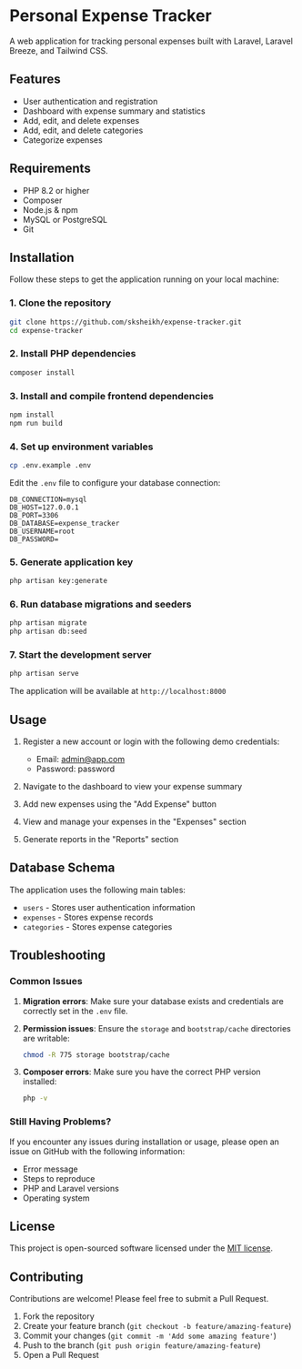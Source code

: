 # Personal Expense Tracker

A web application for tracking personal expenses built with Laravel, Laravel Breeze, and Tailwind CSS.

## Features

- User authentication and registration
- Dashboard with expense summary and statistics
- Add, edit, and delete expenses
- Add, edit, and delete categories
- Categorize expenses

## Requirements

- PHP 8.2 or higher
- Composer
- Node.js & npm
- MySQL or PostgreSQL
- Git

## Installation

Follow these steps to get the application running on your local machine:

### 1. Clone the repository

```bash
git clone https://github.com/sksheikh/expense-tracker.git
cd expense-tracker
```

### 2. Install PHP dependencies

```bash
composer install
```

### 3. Install and compile frontend dependencies

```bash
npm install
npm run build
```

### 4. Set up environment variables

```bash
cp .env.example .env
```

Edit the `.env` file to configure your database connection:

```
DB_CONNECTION=mysql
DB_HOST=127.0.0.1
DB_PORT=3306
DB_DATABASE=expense_tracker
DB_USERNAME=root
DB_PASSWORD=
```

### 5. Generate application key

```bash
php artisan key:generate
```

### 6. Run database migrations and seeders

```bash
php artisan migrate
php artisan db:seed
```

### 7. Start the development server

```bash
php artisan serve
```

The application will be available at `http://localhost:8000`

## Usage

1. Register a new account or login with the following demo credentials:
   - Email: admin@app.com
   - Password: password

2. Navigate to the dashboard to view your expense summary
   
3. Add new expenses using the "Add Expense" button

4. View and manage your expenses in the "Expenses" section

5. Generate reports in the "Reports" section

## Database Schema

The application uses the following main tables:

- `users` - Stores user authentication information
- `expenses` - Stores expense records
- `categories` - Stores expense categories

## Troubleshooting

### Common Issues

1. **Migration errors**: Make sure your database exists and credentials are correctly set in the `.env` file.

2. **Permission issues**: Ensure the `storage` and `bootstrap/cache` directories are writable:
   ```bash
   chmod -R 775 storage bootstrap/cache
   ```

3. **Composer errors**: Make sure you have the correct PHP version installed:
   ```bash
   php -v
   ```

### Still Having Problems?

If you encounter any issues during installation or usage, please open an issue on GitHub with the following information:
- Error message
- Steps to reproduce
- PHP and Laravel versions
- Operating system

## License

This project is open-sourced software licensed under the [MIT license](https://opensource.org/licenses/MIT).

## Contributing

Contributions are welcome! Please feel free to submit a Pull Request.

1. Fork the repository
2. Create your feature branch (`git checkout -b feature/amazing-feature`)
3. Commit your changes (`git commit -m 'Add some amazing feature'`)
4. Push to the branch (`git push origin feature/amazing-feature`)
5. Open a Pull Request